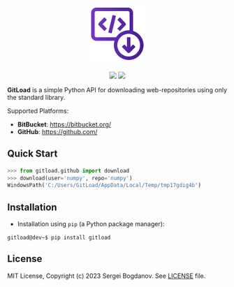 <h2 align="center">
    <img src="branding/logo/gitload.png" height="128px" width="128px">
</h2>

<p align="center">
    <img src="https://img.shields.io/badge/python-3.6+-green">
    <img src="https://img.shields.io/badge/license-MIT-green">
</p>

**GitLoad** is a simple Python API for downloading web-repositories using
only the standard library.

Supported Platforms:

- **BitBucket**: https://bitbucket.org/
- **GitHub**: https://github.com/

## Quick Start

```python
>>> from gitload.github import download
>>> download(user='numpy', repo='numpy')
WindowsPath('C:/Users/GitLoad/AppData/Local/Temp/tmp17gdig4b')
```

## Installation

- Installation using `pip` (a Python package manager):

```console
gitload@dev~$ pip install gitload
```

## License

MIT License, Copyright (c) 2023 Sergei Bogdanov. See [LICENSE](LICENSE) file.
